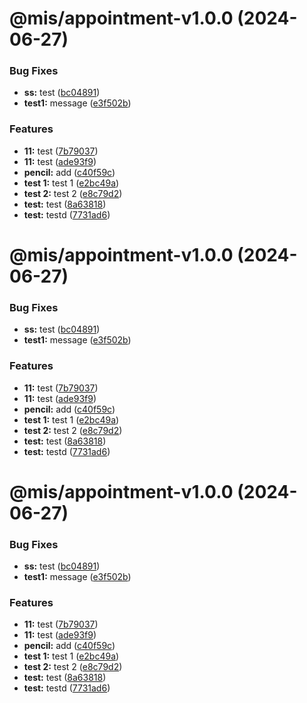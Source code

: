 # @mis/appointment-v1.0.0 (2024-06-27)


### Bug Fixes

* **ss:** test ([bc04891](https://gitlab.bars.group/mis/ng/misng/business-appointments/commit/bc0489197452f66f889e627ba6f9fe12282481bf))
* **test1:** message ([e3f502b](https://gitlab.bars.group/mis/ng/misng/business-appointments/commit/e3f502bef5f8d4a7b5256356f6aa56afc66ee8e2))


### Features

* **11:** test ([7b79037](https://gitlab.bars.group/mis/ng/misng/business-appointments/commit/7b79037ed56e1df21b025b0f66daf66f20c2b64f))
* **11:** test ([ade93f9](https://gitlab.bars.group/mis/ng/misng/business-appointments/commit/ade93f9ddc4f9039bb952acc5c2dfdabf5b63115))
* **pencil:** add ([c40f59c](https://gitlab.bars.group/mis/ng/misng/business-appointments/commit/c40f59c3b44635d784e63f3c983e91093736615d))
* **test 1:** test 1 ([e2bc49a](https://gitlab.bars.group/mis/ng/misng/business-appointments/commit/e2bc49a79e2986f41fe139e063b3ac366695eb73))
* **test 2:** test 2 ([e8c79d2](https://gitlab.bars.group/mis/ng/misng/business-appointments/commit/e8c79d2b980fd4512e0e280033b9ff6d12aa8dc8))
* **test:** test ([8a63818](https://gitlab.bars.group/mis/ng/misng/business-appointments/commit/8a6381841aee39c5455bb6e143a0f8ddb57d2b05))
* **test:** testd ([7731ad6](https://gitlab.bars.group/mis/ng/misng/business-appointments/commit/7731ad68d627a09e3fc37ded2403cbb97b9475d8))

# @mis/appointment-v1.0.0 (2024-06-27)


### Bug Fixes

* **ss:** test ([bc04891](https://gitlab.bars.group/mis/ng/misng/business-appointments/commit/bc0489197452f66f889e627ba6f9fe12282481bf))
* **test1:** message ([e3f502b](https://gitlab.bars.group/mis/ng/misng/business-appointments/commit/e3f502bef5f8d4a7b5256356f6aa56afc66ee8e2))


### Features

* **11:** test ([7b79037](https://gitlab.bars.group/mis/ng/misng/business-appointments/commit/7b79037ed56e1df21b025b0f66daf66f20c2b64f))
* **11:** test ([ade93f9](https://gitlab.bars.group/mis/ng/misng/business-appointments/commit/ade93f9ddc4f9039bb952acc5c2dfdabf5b63115))
* **pencil:** add ([c40f59c](https://gitlab.bars.group/mis/ng/misng/business-appointments/commit/c40f59c3b44635d784e63f3c983e91093736615d))
* **test 1:** test 1 ([e2bc49a](https://gitlab.bars.group/mis/ng/misng/business-appointments/commit/e2bc49a79e2986f41fe139e063b3ac366695eb73))
* **test 2:** test 2 ([e8c79d2](https://gitlab.bars.group/mis/ng/misng/business-appointments/commit/e8c79d2b980fd4512e0e280033b9ff6d12aa8dc8))
* **test:** test ([8a63818](https://gitlab.bars.group/mis/ng/misng/business-appointments/commit/8a6381841aee39c5455bb6e143a0f8ddb57d2b05))
* **test:** testd ([7731ad6](https://gitlab.bars.group/mis/ng/misng/business-appointments/commit/7731ad68d627a09e3fc37ded2403cbb97b9475d8))

# @mis/appointment-v1.0.0 (2024-06-27)


### Bug Fixes

* **ss:** test ([bc04891](https://gitlab.bars.group/mis/ng/misng/business-appointments/commit/bc0489197452f66f889e627ba6f9fe12282481bf))
* **test1:** message ([e3f502b](https://gitlab.bars.group/mis/ng/misng/business-appointments/commit/e3f502bef5f8d4a7b5256356f6aa56afc66ee8e2))


### Features

* **11:** test ([7b79037](https://gitlab.bars.group/mis/ng/misng/business-appointments/commit/7b79037ed56e1df21b025b0f66daf66f20c2b64f))
* **11:** test ([ade93f9](https://gitlab.bars.group/mis/ng/misng/business-appointments/commit/ade93f9ddc4f9039bb952acc5c2dfdabf5b63115))
* **pencil:** add ([c40f59c](https://gitlab.bars.group/mis/ng/misng/business-appointments/commit/c40f59c3b44635d784e63f3c983e91093736615d))
* **test 1:** test 1 ([e2bc49a](https://gitlab.bars.group/mis/ng/misng/business-appointments/commit/e2bc49a79e2986f41fe139e063b3ac366695eb73))
* **test 2:** test 2 ([e8c79d2](https://gitlab.bars.group/mis/ng/misng/business-appointments/commit/e8c79d2b980fd4512e0e280033b9ff6d12aa8dc8))
* **test:** test ([8a63818](https://gitlab.bars.group/mis/ng/misng/business-appointments/commit/8a6381841aee39c5455bb6e143a0f8ddb57d2b05))
* **test:** testd ([7731ad6](https://gitlab.bars.group/mis/ng/misng/business-appointments/commit/7731ad68d627a09e3fc37ded2403cbb97b9475d8))
